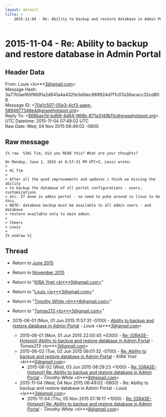 ```yaml
---
layout: default
title: >
    2015-11-04 - Re: Ability to backup and restore database in Admin Portal
---
```


# 2015-11-04 - Re: Ability to backup and restore database in Admin Portal

## Header Data

From: Louis \<lo***3@gmail.com\><br>
Message Hash: 3a77b1aef65f9691a2d641a4a432fe3afdec989924d7f1c07a36acacc32cd808<br>
Message ID: \<70e1c507-05e3-4cf3-aaee-5894977346e4@grasehotspot.org\><br>
Reply To: \<868bae7d-bd69-4d64-966b-871a3149b11c@grasehotspot.org\><br>
UTC Datetime: 2015-11-04 07:49:02 UTC<br>
Raw Date: Wed, 04 Nov 2015 06:49:02 -0800<br>

## Raw message

```
{% raw  %}Hi Tim, did you READ this? What are your thoughts?

On Monday, June 1, 2015 at 8:57:31 PM UTC+2, Louis wrote:
>
> Hi Tim
>
> After all the good improvements and updates i think we missing the ability 
> to backup the database of all portal configurations - users, customizations 
> etc. If done in admin portal - no need to poke around in linux to do this. 
> NOTE: database backup must be available to all admin users - and database 
> restore available only to main admin.
>
> Cheers
> Louis
>
{% endraw %}
```

## Thread

+ Return to [June 2015](/archive/2015/06)
+ Return to [November 2015](/archive/2015/11)

+ Return to "[KIRA Ynet <ki***0<span>@</span>gmail.com>](/authors/ki___0_at_gmail_com)"
+ Return to "[Louis <lo***3<span>@</span>gmail.com>](/authors/lo___3_at_gmail_com)"
+ Return to "[Timothy White <ti***8<span>@</span>gmail.com>](/authors/ti___8_at_gmail_com)"
+ Return to "[Tomas213 <to***3<span>@</span>gmail.com>](/authors/to___3_at_gmail_com)"

+ 2015-06-01 (Mon, 01 Jun 2015 11:57:31 -0700) - [Ability to backup and restore database in Admin Portal](/archive/2015/06/a6489980a2fe9a87963cd9d990933f3a9f7109bf1d361172b3347393b44c10bc) - _Louis \<lo***3@gmail.com\>_
  + 2015-06-01 (Mon, 01 Jun 2015 22:05:45 +0300) - [Re: [GRASE-Hotspot] Ability to backup and restore database in Admin Portal](/archive/2015/06/e54f4edc38bb1e56f2a60f7a398b11416927992ae5bcb505029817540b1b3ae6) - _Tomas213 \<to***3@gmail.com\>_
  + 2015-06-02 (Tue, 02 Jun 2015 06:01:32 -0700) - [Re: Ability to backup and restore database in Admin Portal](/archive/2015/06/4fef9f7d21e267cb3668262d446422e8a0be639a07df0a681c47fcd71cb0b0e1) - _KIRA Ynet \<ki***0@gmail.com\>_
    + 2015-06-02 (Wed, 03 Jun 2015 08:29:23 +1000) - [Re: [GRASE-Hotspot] Re: Ability to backup and restore database in Admin Portal](/archive/2015/06/f996dc2a8e7df21112347d59704c0fa293d901bea1121cd1f3f26af0dd8d81e4) - _Timothy White \<ti***8@gmail.com\>_
  + 2015-11-04 (Wed, 04 Nov 2015 06:49:02 -0800) - Re: Ability to backup and restore database in Admin Portal - _Louis \<lo***3@gmail.com\>_
    + 2015-11-04 (Thu, 05 Nov 2015 07:18:17 +1000) - [Re: [GRASE-Hotspot] Re: Ability to backup and restore database in Admin Portal](/archive/2015/11/210a5c6e7aeab470417de45f1191855c65604aa08c2fccb6c565966873421581) - _Timothy White \<ti***8@gmail.com\>_

